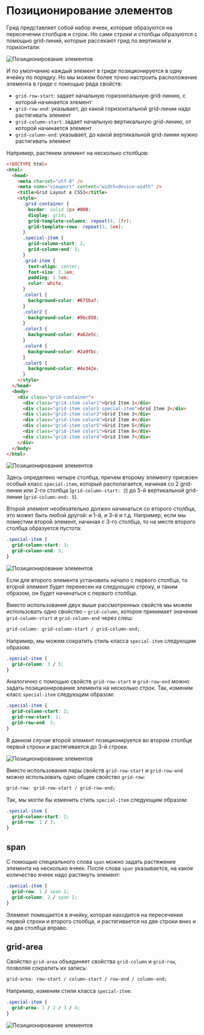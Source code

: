 # Позиционирование элементов

Грид представляет собой набор ячеек, которые образуются на пересечении столбцов и строк. Но сами строки и столбцы образуются с помощью grid-линий, которые рассекают грид по вертикали и горизонтали:

![Позиционирование элементов](grid-6-1.png)

И по умолчанию каждый элемент в гриде позиционируется в одну ячейку по порядку. Но мы можем более точно настроить расположение элемента в гриде с помощью ряда свойств:

- `grid-row-start`: задает начальную горизонтальную grid-линию, с которой начинается элемент
- `grid-row-end`: указывает, до какой горизонтальной grid-линии надо растягивать элемент
- `grid-column-start`: задает начальную вертикальную grid-линию, от которой начинается элемент
- `grid-column-end`: указывает, до какой вертикальной grid-линии нужно растягивать элемент

Например, растянем элемент на несколько столбцов:

```html
<!DOCTYPE html>
<html>
  <head>
    <meta charset="utf-8" />
    <meta name="viewport" content="width=device-width" />
    <title>Grid Layout в CSS3</title>
    <style>
      .grid-container {
        border: solid 2px #000;
        display: grid;
        grid-template-columns: repeat(4, 1fr);
        grid-template-rows: repeat(3, 5em);
      }
      .special-item {
        grid-column-start: 2;
        grid-column-end: 5;
      }
      .grid-item {
        text-align: center;
        font-size: 1.1em;
        padding: 1.5em;
        color: white;
      }
      .color1 {
        background-color: #675ba7;
      }
      .color2 {
        background-color: #9bc850;
      }
      .color3 {
        background-color: #a62e5c;
      }
      .color4 {
        background-color: #2a9fbc;
      }
      .color5 {
        background-color: #4e342e;
      }
    </style>
  </head>
  <body>
    <div class="grid-container">
      <div class="grid-item color1">Grid Item 1</div>
      <div class="grid-item color2 special-item">Grid Item 2</div>
      <div class="grid-item color3">Grid Item 3</div>
      <div class="grid-item color4">Grid Item 4</div>
      <div class="grid-item color5">Grid Item 5</div>
      <div class="grid-item color1">Grid Item 6</div>
      <div class="grid-item color4">Grid Item 7</div>
    </div>
  </body>
</html>
```

![Позиционирование элементов](grid-6-2.png)

Здесь определено четыре столбца, причем второму элементу присвоен особый класс `special-item`, который располагается, начиная со 2 grid-линии или 2-го столбца (`grid-column-start: 2`) до 5-й вертикальной grid-линии (`grid-column-end: 5`).

Второй элемент необязательно должен начинаться со второго столбца, это может быть любой другой: и 1-й, и 3-й и т.д. Например, если мы поместим второй элемент, начиная с 3-го столбца, то на месте второго столбца образуется пустота:

```css
.special-item {
  grid-column-start: 3;
  grid-column-end: 5;
}
```

![Позиционирование элементов](grid-6-3.png)

Если для второго элемента установить начало с первого столбца, то второй элемент будет перенесен на следующую строку, и таким образом, он будет начинаться с первого столбца.

Вместо использования двух выше рассмотренных свойств мы можем использовать одно свойство - `grid-column`, которое принимает значения `grid-column-start` и `grid-column-end` через слеш:

```css
grid-column: grid-column-start / grid-column-end;
```

Например, мы можем сократить стиль класса `special-item` следующим образом:

```css
.special-item {
  grid-column: 3 / 5;
}
```

Аналогично с помощью свойств `grid-row-start` и `grid-row-end` можно задать позиционирование элемента на несколько строк. Так, изменим класс `special-item` следующим образом:

```css
.special-item {
  grid-column-start: 2;
  grid-row-start: 1;
  grid-row-end: 3;
}
```

В данном случае второй элемент позиционируется во втором столбце первой строки и растягивается до 3-й строки.

![Позиционирование элементов](grid-6-4.png)

Вместо использования пары свойств `grid-row-start` и `grid-row-end` можно использовать одно общее свойство `grid-row`:

```css
grid-row: grid-row-start / grid-row-end;
```

Так, мы могли бы изменить стиль `special-item` следующим образом:

```css
.special-item {
  grid-column-start: 2;
  grid-row: 1 / 3;
}
```

## span

С помощью специального слова `span` можно задать растяжение элемента на несколько ячеек. После слова `span` указывается, на какое количество ячеек надо растянуть элемент:

```css
.special-item {
  grid-row: 1 / span 2;
  grid-column: 2 / span 2;
}
```

Элемент помещается в ячейку, которая находится на пересечении первой строки и второго столбца, и растягивается на две строки вниз и на два столбца вправо.

## grid-area

Свойство `grid-area` объединяет свойства `grid-column` и `grid-row`, позволяя сократить их запись:

```css
grid-area: row-start / column-start / row-end / column-end;
```

Например, изменим стили класса `special-item`:

```css
.special-item {
  grid-area: 1 / 2 / 3 / 4;
}
```

![Позиционирование элементов](grid-6-5.png)
